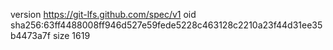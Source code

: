 version https://git-lfs.github.com/spec/v1
oid sha256:63ff4488008ff946d527e59fede5228c463128c2210a23f44d31ee35b4473a7f
size 1619
